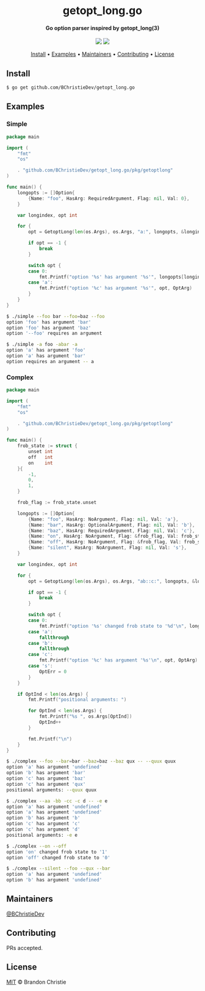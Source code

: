 <div align="center">
    <h1>getopt_long.go</h1>
    <h4>Go option parser inspired by getopt_long(3)</h4>
    <p>
        <a href="https://github.com/BChristieDev/getopt_long.go/actions/workflows/ci.yml"><img src="https://github.com/BChristieDev/getopt_long.go/actions/workflows/ci.yml/badge.svg"></a>
        <a href="https://pkg.go.dev/github.com/BChristieDev/getopt_long.go"><img src="https://pkg.go.dev/github.com/BChristieDev/getopt_long.go.svg"></a>
    </p>
    <p>
        <a href="#install">Install</a> •
        <a href="#examples">Examples</a> •
        <a href="#maintainers">Maintainers</a> •
        <a href="#contributing">Contributing</a> •
        <a href="#license">License</a>
    </p>
</div>

## Install

```sh
$ go get github.com/BChristieDev/getopt_long.go
```

## Examples

### Simple

```go
package main

import (
	"fmt"
	"os"

	. "github.com/BChristieDev/getopt_long.go/pkg/getoptlong"
)

func main() {
	longopts := []Option{
		{Name: "foo", HasArg: RequiredArgument, Flag: nil, Val: 0},
	}

	var longindex, opt int

	for {
		opt = GetoptLong(len(os.Args), os.Args, "a:", longopts, &longindex)

		if opt == -1 {
			break
		}

		switch opt {
		case 0:
			fmt.Printf("option '%s' has argument '%s'", longopts[longindex].Name, OptArg)
		case 'a':
			fmt.Printf("option '%c' has argument '%s'", opt, OptArg)
		}
	}
}
```

```sh
$ ./simple --foo bar --foo=baz --foo
option 'foo' has argument 'bar'
option 'foo' has argument 'baz'
option '--foo' requires an argument

$ ./simple -a foo -abar -a
option 'a' has argument 'foo'
option 'a' has argument 'bar'
option requires an argument -- a
```

### Complex

```go
package main

import (
	"fmt"
	"os"

	. "github.com/BChristieDev/getopt_long.go/pkg/getoptlong"
)

func main() {
	frob_state := struct {
		unset int
		off   int
		on    int
	}{
		-1,
		0,
		1,
	}

	frob_flag := frob_state.unset

	longopts := []Option{
		{Name: "foo", HasArg: NoArgument, Flag: nil, Val: 'a'},
		{Name: "bar", HasArg: OptionalArgument, Flag: nil, Val: 'b'},
		{Name: "baz", HasArg: RequiredArgument, Flag: nil, Val: 'c'},
		{Name: "on", HasArg: NoArgument, Flag: &frob_flag, Val: frob_state.on},
		{Name: "off", HasArg: NoArgument, Flag: &frob_flag, Val: frob_state.off},
		{Name: "silent", HasArg: NoArgument, Flag: nil, Val: 's'},
	}

	var longindex, opt int

	for {
		opt = GetoptLong(len(os.Args), os.Args, "ab::c:", longopts, &longindex)

		if opt == -1 {
			break
		}

		switch opt {
		case 0:
			fmt.Printf("option '%s' changed frob state to '%d'\n", longopts[longindex].Name, frob_flag)
		case 'a':
			fallthrough
		case 'b':
			fallthrough
		case 'c':
			fmt.Printf("option '%c' has argument '%s'\n", opt, OptArg)
		case 's':
			OptErr = 0
		}
	}

	if OptInd < len(os.Args) {
		fmt.Printf("positional arguments: ")

		for OptInd < len(os.Args) {
			fmt.Printf("%s ", os.Args[OptInd])
			OptInd++
		}

		fmt.Printf("\n")
	}
}
```

```sh
$ ./complex --foo --bar=bar --baz=baz --baz qux -- --quux quux
option 'a' has argument 'undefined'
option 'b' has argument 'bar'
option 'c' has argument 'baz'
option 'c' has argument 'qux'
positional arguments: --quux quux

$ ./complex --aa -bb -cc -c d -- -e e
option 'a' has argument 'undefined'
option 'a' has argument 'undefined'
option 'b' has argument 'b'
option 'c' has argument 'c'
option 'c' has argument 'd'
positional arguments: -e e

$ ./complex --on --off
option 'on' changed frob state to '1'
option 'off' changed frob state to '0'

$ ./complex --silent --foo --qux --bar
option 'a' has argument 'undefined'
option 'b' has argument 'undefined'
```

## Maintainers

[@BChristieDev](https://github.com/BChristieDev)

## Contributing

PRs accepted.

## License

[MIT](LICENSE) © Brandon Christie
